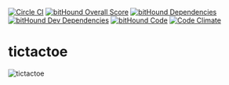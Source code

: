 [![Circle CI](https://circleci.com/gh/jonathanchrisp/tictactoe.svg?style=svg&circle-token=960481d1d2f3dbe7540f32ccd067690942ef745c)](https://circleci.com/gh/jonathanchrisp/tictactoe)
[![bitHound Overall Score](https://www.bithound.io/github/jonathanchrisp/tictactoe/badges/score.svg)](https://www.bithound.io/github/jonathanchrisp/tictactoe)
[![bitHound Dependencies](https://www.bithound.io/github/jonathanchrisp/tictactoe/badges/dependencies.svg)](https://www.bithound.io/github/jonathanchrisp/tictactoe/master/dependencies/npm)
[![bitHound Dev Dependencies](https://www.bithound.io/github/jonathanchrisp/tictactoe/badges/devDependencies.svg)](https://www.bithound.io/github/jonathanchrisp/tictactoe/master/dependencies/npm)
[![bitHound Code](https://www.bithound.io/github/jonathanchrisp/tictactoe/badges/code.svg)](https://www.bithound.io/github/jonathanchrisp/tictactoe)
[![Code Climate](https://codeclimate.com/github/jonathanchrisp/tictactoe/badges/gpa.svg)](https://codeclimate.com/github/jonathanchrisp/tictactoe)

# tictactoe

![tictactoe](https://cloud.githubusercontent.com/assets/406799/13043596/ec8e86fc-d37d-11e5-8068-243c293a4d08.png)
